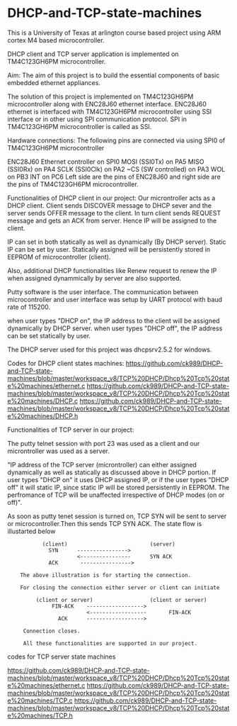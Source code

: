 # DHCP-and-TCP-state-machines

This is a University of Texas at arlington course based project using ARM cortex M4 based microcontroller.

DHCP client and TCP server application is implemented on TM4C123GH6PM microcontroller.

Aim:
The aim of this project is to build the essential components of basic embedded ethernet appliances.

The solution of this project is implemented on TM4C123GH6PM microcontroller along with ENC28J60 ethernet interface.
ENC28J60 ethernet is interfaced with TM4C123GH6PM microcontroller using SSI interface or in other using SPI communication protocol.
SPI in TM4C123GH6PM microcontroller is called as SSI. 

Hardware connections:
The following pins are connected via using SPI0 of TM4C123GH6PM microcontroller

 ENC28J60 Ethernet controller on SPI0
   MOSI (SSI0Tx) on PA5
   MISO (SSI0Rx) on PA4
   SCLK (SSI0Clk) on PA2
   ~CS (SW controlled) on PA3
   WOL on PB3
   INT on PC6
Left side are the pins of ENC28J60 and right side are the pins of TM4C123GH6PM microcontroller.

Functionalities of DHCP client in our project:
Our microntroller acts as a DHCP client.
Client sends DISCOVER message to DHCP sever and the server sends OFFER message to the client. In turn client sends REQUEST message and gets an ACK from server.
Hence IP will be assigned to the client.

IP can set in both statically as well as dynamically (By DHCP server). Static IP can be set by user. Statically assigned will be persistently stored in EEPROM of microcontroller (client).

Also, additional DHCP functionalities like Renew request to renew the IP when assigned dynammically by server are also supported.

Putty software is the user interface. The communication between microcontroller and user interface was setup by UART protocol with baud rate of 115200.

when user types "DHCP on", the IP address to the client will be assigned dynamically by DHCP server.
when user types "DHCP off", the IP address can be set statically by user.

The DHCP server used for this project was dhcpsrv2.5.2 for windows.

Codes for DHCP client states machines:
https://github.com/ck989/DHCP-and-TCP-state-machines/blob/master/workspace_v8/TCP%20DHCP/Dhcp%20Tcp%20state%20machines/ethernet.c
https://github.com/ck989/DHCP-and-TCP-state-machines/blob/master/workspace_v8/TCP%20DHCP/Dhcp%20Tcp%20state%20machines/DHCP.c
https://github.com/ck989/DHCP-and-TCP-state-machines/blob/master/workspace_v8/TCP%20DHCP/Dhcp%20Tcp%20state%20machines/DHCP.h

Functionalities of TCP server in our project:

The putty telnet session with port 23 was used as a client and our microntroller was used as a server.

"IP address of the TCP server (microntroller) can either assigned dynamically as well as statically as discussed above in DHCP portion.
If user types "DHCP on" it uses DHCP assigned IP, or if the user types "DHCP off" it will static IP, since static IP will be stored persistently in EEPROM.
The perfromance of TCP will be unaffected irrespective of DHCP modes (on or off)".

As soon as putty tenet session is turned on, TCP SYN will be sent to server or microcontroller.Then this sends TCP SYN ACK. The state flow is illustarted below

               (client)                          (server)
                 SYN      ---------------->       
                          <----------------      SYN ACK
                 ACK       ---------------->
                 
        The above illustration is for starting the connection.
        
        For closing the connection either server or client can initiate 
        
             (client or server)                  (client or server)
                  FIN-ACK    ------------------>
                             <------------------       FIN-ACK
                    ACK      ------------------>
                    
         Connection closes.
         
         All these functionalities are supported in our project.
         
 codes for TCP server state machines
 
 https://github.com/ck989/DHCP-and-TCP-state-machines/blob/master/workspace_v8/TCP%20DHCP/Dhcp%20Tcp%20state%20machines/ethernet.c
 https://github.com/ck989/DHCP-and-TCP-state-machines/blob/master/workspace_v8/TCP%20DHCP/Dhcp%20Tcp%20state%20machines/TCP.c
 https://github.com/ck989/DHCP-and-TCP-state-machines/blob/master/workspace_v8/TCP%20DHCP/Dhcp%20Tcp%20state%20machines/TCP.h
 
 
 










